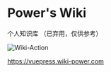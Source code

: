 # Power's Wiki

个人知识库 （已弃用，仅供参考）

![Wiki-Action](https://github.com/linyuxuanlin/VuePress/workflows/Wiki-Action/badge.svg)

https://vuepress.wiki-power.com
